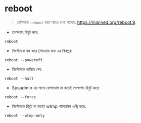 # reboot

> মেশিনকে `reboot` করে
> আরও তথ্য পাবেন: <https://manned.org/reboot.8>.

- তৎক্ষণাৎ রিবুট করে:

`reboot`

- সিস্টেমকে বন্ধ করে (পাওয়ার অফ এর বিকল্প):

`reboot --poweroff`

- সিস্টেমকে থামিয়ে দেয়:

`reboot --halt`

- Sysadmin এর সাথে যোগাযোগ না করেই তৎক্ষণাৎ রিবুট করে:

`reboot --force`

- সিস্টেমকে রিবুট না করেই wtmp শাটডাউন এন্ট্রি করে:

`reboot --wtmp-only`
